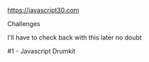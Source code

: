 https://javascript30.com

Challenges

I'll have to check back with this later no doubt

#1 - Javascript Drumkit